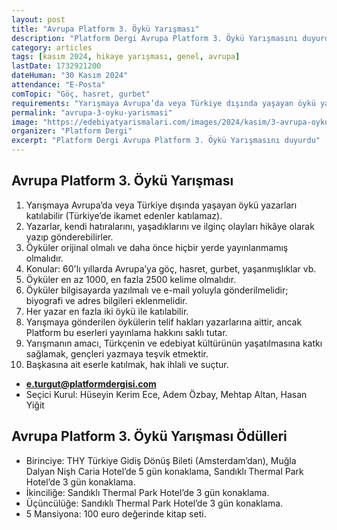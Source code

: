 ```yaml
---
layout: post
title: "Avrupa Platform 3. Öykü Yarışması"
description: "Platform Dergi Avrupa Platform 3. Öykü Yarışmasını duyurdu"
category: articles
tags: [kasım 2024, hikaye yarışması, genel, avrupa]
lastDate: 1732921200
dateHuman: "30 Kasım 2024"
attendance: "E-Posta"
comTopic: "Göç, hasret, gurbet"
requirements: "Yarışmaya Avrupa’da veya Türkiye dışında yaşayan öykü yazarları katılabilir"
permalink: "avrupa-3-oyku-yarismasi"
image: "https://edebiyatyarismalari.com/images/2024/kasim/3-avrupa-oyku-yarismasi.jpg"
organizer: "Platform Dergi"
excerpt: "Platform Dergi Avrupa Platform 3. Öykü Yarışmasını duyurdu"
---
```


## Avrupa Platform 3. Öykü Yarışması

1. Yarışmaya Avrupa’da veya Türkiye dışında yaşayan öykü yazarları katılabilir (Türkiye’de ikamet edenler katılamaz).
2. Yazarlar, kendi hatıralarını, yaşadıklarını ve ilginç olayları hikâye olarak yazıp gönderebilirler.
3. Öyküler orijinal olmalı ve daha önce hiçbir yerde yayınlanmamış olmalıdır.
4. Konular: 60'lı yıllarda Avrupa’ya göç, hasret, gurbet, yaşanmışlıklar vb.
5. Öyküler en az 1000, en fazla 2500 kelime olmalıdır.
6. Öyküler bilgisayarda yazılmalı ve e-mail yoluyla gönderilmelidir; biyografi ve adres bilgileri eklenmelidir.
7. Her yazar en fazla iki öykü ile katılabilir.
8. Yarışmaya gönderilen öykülerin telif hakları yazarlarına aittir, ancak Platform bu eserleri yayınlama hakkını saklı tutar.
9. Yarışmanın amacı, Türkçenin ve edebiyat kültürünün yaşatılmasına katkı sağlamak, gençleri yazmaya teşvik etmektir.
10. Başkasına ait eserle katılmak, hak ihlali ve suçtur.

- **e.turgut@platformdergisi.com**
- Seçici Kurul: Hüseyin Kerim Ece, Adem Özbay, Mehtap Altan, Hasan Yiğit

## Avrupa Platform 3. Öykü Yarışması Ödülleri

- Birinciye: THY Türkiye Gidiş Dönüş Bileti (Amsterdam’dan), Muğla Dalyan Nişh Caria Hotel’de 5 gün konaklama, Sandıklı Thermal Park Hotel’de 3 gün konaklama.
- İkinciliğe: Sandıklı Thermal Park Hotel’de 3 gün konaklama.
- Üçüncülüğe: Sandıklı Thermal Park Hotel’de 3 gün konaklama.
- 5 Mansiyona: 100 euro değerinde kitap seti.
